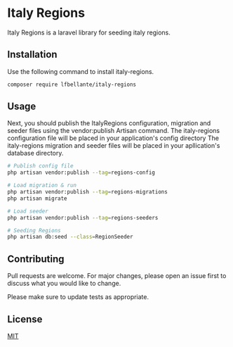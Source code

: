# Italy Regions

Italy Regions is a laravel library for seeding italy regions.

## Installation

Use the following command to install italy-regions.

```bash
composer require lfbellante/italy-regions
```

## Usage
Next, you should publish the ItalyRegions configuration, migration and seeder files using the vendor:publish Artisan command.
The italy-regions configuration file will be placed in your application's config directory
The italy-regions migration and seeder files will be placed in your apllication's database directory.

```bash
# Publish config file
php artisan vendor:publish --tag=regions-config

# Load migration & run
php artisan vendor:publish --tag=regions-migrations
php artisan migrate

# Load seeder
php artisan vendor:publish --tag=regions-seeders

# Seeding Regions
php artisan db:seed --class=RegionSeeder

```

## Contributing
Pull requests are welcome. For major changes, please open an issue first to discuss what you would like to change.

Please make sure to update tests as appropriate.

## License
[MIT](https://choosealicense.com/licenses/mit/)